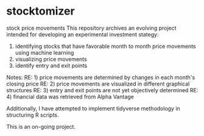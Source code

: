 # stocktomizer
stock price movements
This repository archives an evolving project intended for developing an experimental investment stategy: 
1) identifying stocks that have favorable month to month price movements using machine learning
2) visualizing price movements 
3) identify entry and exit points

Notes:
RE: 1) price movements are determined by changes in each month's closing price
RE: 2) price movements are visualized in different graphical structures
RE: 3) entry and exit points are not yet objectively determined 
RE: 4) financial data was retrieved from Alpha Vantage

Additionally, I have attempted to implement tidyverse methodology in structuring R scripts.

This is an on-going project. 
